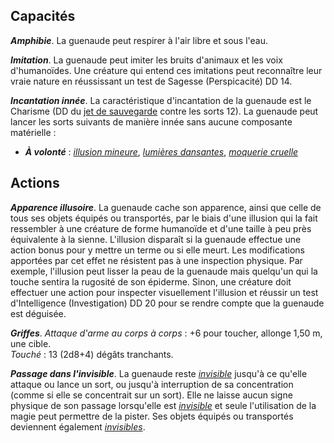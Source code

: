 ## Capacités
_**Amphibie**_. La guenaude peut respirer à l'air libre et sous l'eau.

_**Imitation**_. La guenaude peut imiter les bruits d'animaux et les voix d'humanoïdes. Une créature qui entend ces imitations peut reconnaître leur vraie nature en réussissant un test de Sagesse (Perspicacité) DD 14.

_**Incantation innée**_. La caractéristique d'incantation de la guenaude est le Charisme (DD du [jet de sauvegarde](/utiliser-les-caracteristiques/#jets-de-sauvegarde) contre les sorts 12). La guenaude peut lancer les sorts suivants de manière innée sans aucune composante matérielle :
* _**À volonté**_ : [_illusion mineure_](/grimoire/illusion-mineure/), [_lumières dansantes_](/grimoire/lumieres-dansantes/), [_moquerie cruelle_](/grimoire/moquerie-cruelle/)

## Actions
_**Apparence illusoire**_. La guenaude cache son apparence, ainsi que celle de tous ses objets équipés ou transportés, par le biais d'une illusion qui la fait ressembler à une créature de forme humanoïde et d'une taille à peu près équivalente à la sienne. L'illusion disparaît si la guenaude effectue une action bonus pour y mettre un terme ou si elle meurt. Les modifications apportées par cet effet ne résistent pas à une inspection physique. Par exemple, l'illusion peut lisser la peau de la guenaude mais quelqu'un qui la touche sentira la rugosité de son épiderme. Sinon, une créature doit effectuer une action pour inspecter visuellement l'illusion et réussir un test d'Intelligence (Investigation) DD 20 pour se rendre compte que la guenaude est déguisée.

_**Griffes**_. _Attaque d'arme au corps à corps_ : +6 pour toucher, allonge 1,50 m, une cible.  
_Touché_ : 13 (2d8+4) dégâts tranchants.

_**Passage dans l'invisible**_. La guenaude reste [_invisible_](/gerer-la-sante-du-personnage/#invisible) jusqu'à ce qu'elle attaque ou lance un sort, ou jusqu'à interruption de sa concentration (comme si elle se concentrait sur un sort). Elle ne laisse aucun signe physique de son passage lorsqu'elle est [_invisible_](/gerer-la-sante-du-personnage/#invisible) et seule l'utilisation de la magie peut permettre de la pister. Ses objets équipés ou transportés deviennent également [_invisibles_](/gerer-la-sante-du-personnage/#invisible).

